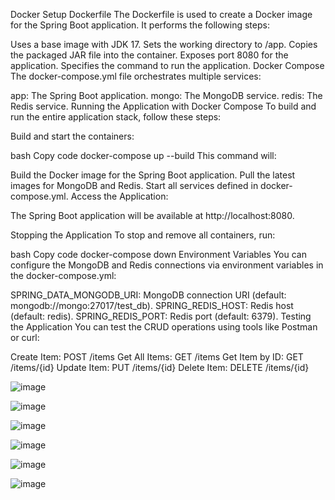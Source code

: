 Docker Setup
Dockerfile
The Dockerfile is used to create a Docker image for the Spring Boot application. It performs the following steps:

Uses a base image with JDK 17.
Sets the working directory to /app.
Copies the packaged JAR file into the container.
Exposes port 8080 for the application.
Specifies the command to run the application.
Docker Compose
The docker-compose.yml file orchestrates multiple services:

app: The Spring Boot application.
mongo: The MongoDB service.
redis: The Redis service.
Running the Application with Docker Compose
To build and run the entire application stack, follow these steps:

Build and start the containers:

bash
Copy code
docker-compose up --build
This command will:

Build the Docker image for the Spring Boot application.
Pull the latest images for MongoDB and Redis.
Start all services defined in docker-compose.yml.
Access the Application:

The Spring Boot application will be available at http://localhost:8080.

Stopping the Application
To stop and remove all containers, run:

bash
Copy code
docker-compose down
Environment Variables
You can configure the MongoDB and Redis connections via environment variables in the docker-compose.yml:

SPRING_DATA_MONGODB_URI: MongoDB connection URI (default: mongodb://mongo:27017/test_db).
SPRING_REDIS_HOST: Redis host (default: redis).
SPRING_REDIS_PORT: Redis port (default: 6379).
Testing the Application
You can test the CRUD operations using tools like Postman or curl:

Create Item: POST /items
Get All Items: GET /items
Get Item by ID: GET /items/{id}
Update Item: PUT /items/{id}
Delete Item: DELETE /items/{id}



![image](https://github.com/user-attachments/assets/87b1c679-1c09-4a5d-a1c3-211e8aef9ecc)

![image](https://github.com/user-attachments/assets/1ee4225b-0bcc-4417-ab92-bad763a3a5c2)

![image](https://github.com/user-attachments/assets/91903866-033a-4234-b3ac-6a1f6eb3b9af)

![image](https://github.com/user-attachments/assets/397ced1b-b97f-40ea-bfc7-bb0e63ddd4eb)

![image](https://github.com/user-attachments/assets/55b26bcd-11e0-4c63-9d57-ef65be675479)

![image](https://github.com/user-attachments/assets/9fef53da-1aa5-496a-ae22-b92c672beea4)











